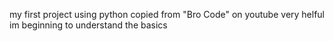 my first project using python
copied from "Bro Code" on youtube
very helful im beginning to understand the basics
